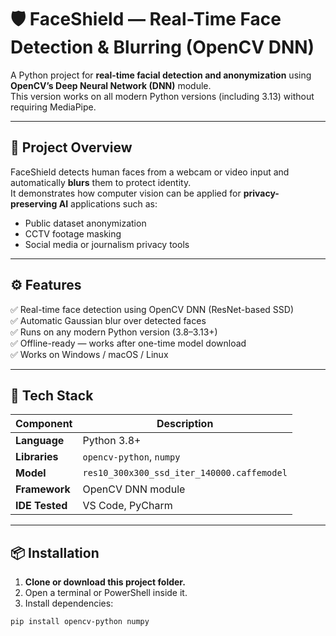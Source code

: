 # 🛡️ FaceShield — Real-Time Face Detection & Blurring (OpenCV DNN)

A Python project for **real-time facial detection and anonymization** using **OpenCV’s Deep Neural Network (DNN)** module.  
This version works on all modern Python versions (including 3.13) without requiring MediaPipe.

---

## 🎯 Project Overview

FaceShield detects human faces from a webcam or video input and automatically **blurs** them to protect identity.  
It demonstrates how computer vision can be applied for **privacy-preserving AI** applications such as:
- Public dataset anonymization  
- CCTV footage masking  
- Social media or journalism privacy tools

---

## ⚙️ Features

✅ Real-time face detection using OpenCV DNN (ResNet-based SSD)  
✅ Automatic Gaussian blur over detected faces  
✅ Runs on any modern Python version (3.8–3.13+)  
✅ Offline-ready — works after one-time model download  
✅ Works on Windows / macOS / Linux  

---

## 🧠 Tech Stack

| Component | Description |
|------------|-------------|
| **Language** | Python 3.8+ |
| **Libraries** | `opencv-python`, `numpy` |
| **Model** | `res10_300x300_ssd_iter_140000.caffemodel` |
| **Framework** | OpenCV DNN module |
| **IDE Tested** | VS Code, PyCharm |

---

## 📦 Installation

1. **Clone or download this project folder.**
2. Open a terminal or PowerShell inside it.
3. Install dependencies:

```bash
pip install opencv-python numpy
